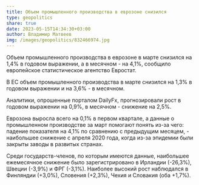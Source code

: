 ```yaml
---
title: Объем промышленного производства в еврозоне снизился
type: geopolitics
share: true
date: 2023-05-15T14:34:30+03:00
author: Владимир Матвеев
img: /images/geopolitics/832466974.jpg
---
```

Объем промышленного производства в еврозоне в марте снизился на 1,4% в годовом выражении, а в месячном - на 4,1%, сообщило европейское статистическое агентство Евростат.

В ЕС объем промышленного производства в марте снизился на 1,3% в годовом выражении и на 3,6% - в месячном.

Аналитики, опрошенные порталом DailyFx, прогнозировали рост в годовом выражении на 0,9%, в месячном - снижение на 2,5%.

Еврозона выросла всего на 0,1% в первом квартале, а данные о промышленном производстве за март помогают понять из-за чего: падение показателя на 4,1% по сравнению с предыдущим месяцем, - наибольшее снижение с апреля 2020 года, когда из-за эпидемии были закрыты заводы в развитых странах.

Среди государств-членов, по которым имеются данные, наибольшее ежемесячное снижение было зарегистрировано в Ирландии (-26,3%), Швеции (-3,9%) и ФРГ (-3,1%). Наиболее высокий рост наблюдался в Финляндии (+3,0%), Словения (+2,3%), Чехия и Словакия (оба +1,7%).